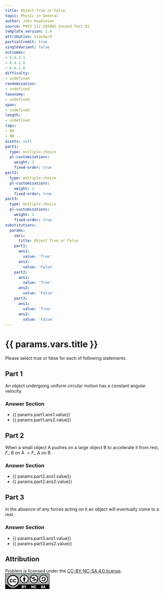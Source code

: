 ```yaml
---
title: Object True or False
topic: Physic in General
author: John Hopkinson
source: PHYS 112 2020W1 Second Test Q1
template_version: 1.4
attribution: standard
partialCredit: true
singleVariant: false
outcomes:
- 5.6.2.1
- 6.4.1.0
- 6.6.1.0
difficulty:
- undefined
randomization:
- undefined
taxonomy:
- undefined
span:
- undefined
length:
- undefined
tags:
- AK
- NR
assets: null
part1:
  type: multiple-choice
  pl-customizations:
    weight: 1
    fixed-order: true
part2:
  type: multiple-choice
  pl-customizations:
    weight: 1
    fixed-order: true
part3:
  type: multiple-choice
  pl-customizations:
    weight: 1
    fixed-order: true
substitutions:
  params:
    vars:
      title: Object True or False
    part1:
      ans1:
        value: 'True'
      ans2:
        value: 'False'
    part2:
      ans1:
        value: 'True'
      ans2:
        value: 'False'
    part3:
      ans1:
        value: 'True'
      ans2:
        value: 'False'
---
```

# {{ params.vars.title }}
Please select true or false for each of following statements.

## Part 1

An object undergoing uniform circular motion has a constant angular velocity.

### Answer Section

- {{ params.part1.ans1.value}}
- {{ params.part1.ans2.value}}

## Part 2

When a small object A pushes on a large object B to accelerate it from rest, $F\_{\text{ B on A }} > F\_{\text{ A on B }}$.

### Answer Section

- {{ params.part2.ans1.value}}
- {{ params.part2.ans2.value}}

## Part 3

In the absence of any forces acting on it an object will eventually come to a rest.

### Answer Section

- {{ params.part3.ans1.value}}
- {{ params.part3.ans2.value}}

## Attribution

Problem is licensed under the [CC-BY-NC-SA 4.0 license](https://creativecommons.org/licenses/by-nc-sa/4.0/).<br> ![The Creative Commons 4.0 license requiring attribution-BY, non-commercial-NC, and share-alike-SA license.](https://raw.githubusercontent.com/firasm/bits/master/by-nc-sa.png)